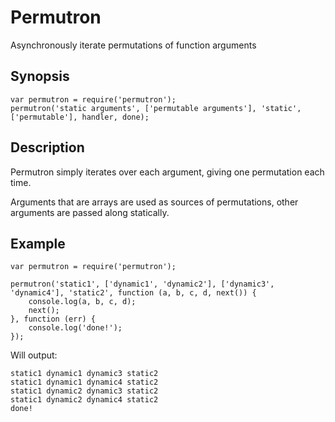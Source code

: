 # Permutron

Asynchronously iterate permutations of function arguments

## Synopsis

```
var permutron = require('permutron');
permutron('static arguments', ['permutable arguments'], 'static', ['permutable'], handler, done);
```

## Description

Permutron simply iterates over each argument, giving one permutation each time.

Arguments that are arrays are used as sources of permutations, other arguments are passed along statically.

## Example

```
var permutron = require('permutron');

permutron('static1', ['dynamic1', 'dynamic2'], ['dynamic3', 'dynamic4'], 'static2', function (a, b, c, d, next()) {
    console.log(a, b, c, d);
    next();
}, function (err) {
    console.log('done!');
});
```

Will output:

```
static1 dynamic1 dynamic3 static2
static1 dynamic1 dynamic4 static2
static1 dynamic2 dynamic3 static2
static1 dynamic2 dynamic4 static2
done!
```
